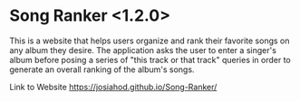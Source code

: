 # Song Ranker <1.2.0>
This is a website that helps users organize and rank their favorite songs on any album they desire. The application asks the user to enter a singer's album before posing a series of "this track or that track" queries in order to generate an overall ranking of the album's songs. 

Link to Website
https://josiahod.github.io/Song-Ranker/

